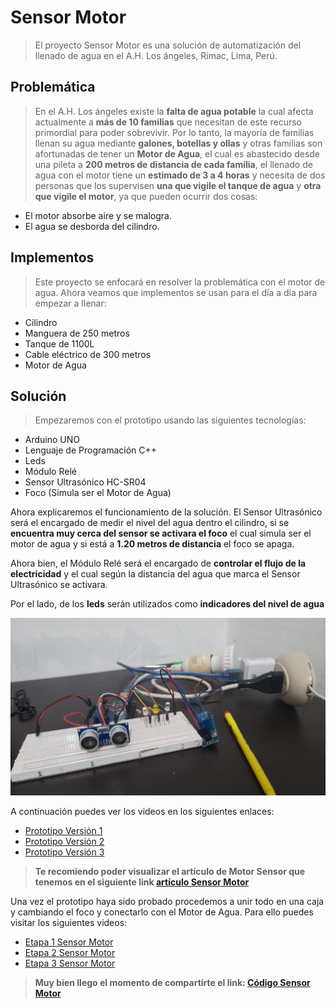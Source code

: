 # **Sensor Motor**

> El proyecto Sensor Motor es una solución de automatización del llenado de agua en el A.H. Los ángeles, Rimac, Lima, Perú.

## **Problemática**

> En el A.H. Los ángeles existe la **falta de agua potable** la cual afecta actualmente a **más de 10 familias** que necesitan de este recurso primordial para poder sobrevivir. Por lo tanto, la mayoría de familias llenan su agua mediante **galones, botellas y ollas** y otras familias son afortunadas de tener un **Motor de Agua**, el cual es abastecido desde una pileta a **200 metros de distancia de cada familia**, el llenado de agua con el motor tiene un **estimado de 3 a 4 horas** y necesita de dos personas que los supervisen **una que vigile el tanque de agua** y **otra que vigile el motor**, ya que pueden ocurrir dos cosas:

- El motor absorbe aire y se malogra.
- El agua se desborda del cilindro.

## **Implementos**

> Este proyecto se enfocará en resolver la problemática con el motor de agua. Ahora veamos que implementos se usan para el día a día para empezar a llenar:

- Cilindro
- Manguera de 250 metros
- Tanque de 1100L
- Cable eléctrico de 300 metros
- Motor de Agua

## **Solución**

> Empezaremos con el prototipo usando las siguientes tecnologías:

- Arduino UNO
- Lenguaje de Programación C++
- Leds
- Módulo Relé
- Sensor Ultrasónico HC-SR04
- Foco (Simula ser el Motor de Agua)

Ahora explicaremos el funcionamiento de la solución. El Sensor Ultrasónico será el encargado de medir el nivel del agua dentro el cilindro, si se **encuentra muy cerca del sensor se activara el foco** el cual simula ser el motor de agua y si está a **1.20 metros de distancia** el foco se apaga.

Ahora bien, el Módulo Relé será el encargado de **controlar el flujo de la electricidad** y el cual según la distancia del agua que marca el Sensor Ultrasónico se activara.

Por el lado, de los **leds** serán utilizados como **indicadores del nivel de agua**

![prototipo 1](./images/prototipo-1.jpg)

A continuación puedes ver los videos en los siguientes enlaces:

- <a href="https://photos.app.goo.gl/N4d4sAgYzijdLjs77" target="_blank">Prototipo Versión 1</a>
- <a href="https://photos.app.goo.gl/sG4D5LmS6tSad1cR7" target="_blank">Prototipo Versión 2</a>
- <a href="https://photos.app.goo.gl/X8pgdvEnriMpY8ow6" target="_blank">Prototipo Versión 3</a>

> **Te recomiendo poder visualizar el artículo de Motor Sensor que tenemos en el siguiente link <a href="https://docs.google.com/document/d/1LZh7AD2zAPLYuGrPkCb-wTpeIQNHzUtp/edit?usp=sharing&ouid=100122233230064323524&rtpof=true&sd=true" target="_blank">artículo Sensor Motor</a>**

Una vez el prototipo haya sido probado procedemos a unir todo en una caja y cambiando el foco y conectarlo con el Motor de Agua. Para ello puedes visitar los siguientes videos:

- <a href="https://photos.app.goo.gl/Rt6ZkvcJ3gvi6vANA" target="_blank">Etapa 1 Sensor Motor</a>
- <a href="https://photos.app.goo.gl/DKRVKwXbf42iD6An6" target="_blank">Etapa 2 Sensor Motor</a>
- <a href="https://photos.app.goo.gl/EqfdcVMevNAz9zgz8" target="_blank">Etapa 3 Sensor Motor</a>

> **Muy bien llego el momento de compartirte el link: [Código Sensor Motor](./sensormotor.ino)**
